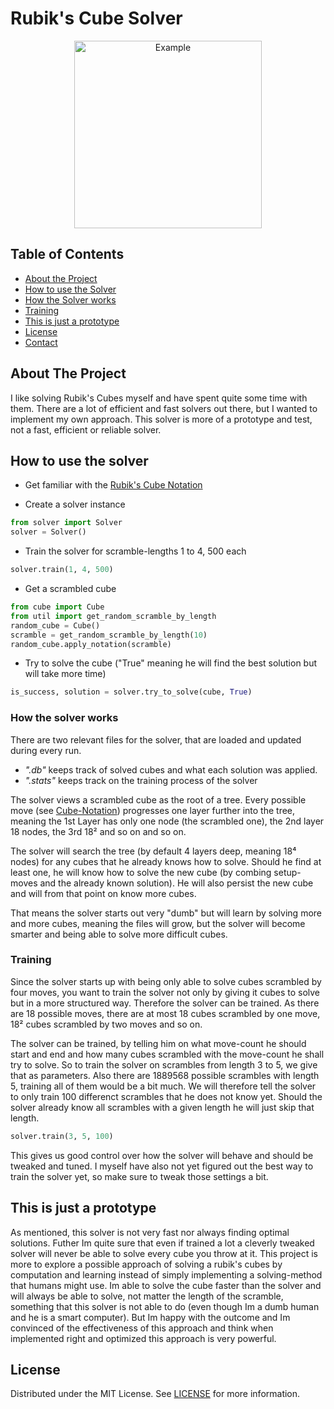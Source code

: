 # Rubik's Cube Solver

<p align="center">
 <img src="https://github.com/gthbrc/rubiks-solver/blob/master/example.gif" alt="Example" width="300">
</p>

## Table of Contents

* [About the Project](#about-the-project)
* [How to use the Solver](#how-to-use-the-solver)
* [How the Solver works](#how-the-solver-works)
* [Training](#training)
* [This is just a prototype](#this-is-just-a-prototype)
* [License](#license)
* [Contact](#contact)



## About The Project

I like solving Rubik's Cubes myself and have spent quite some time with them.
There are a lot of efficient and fast solvers out there, but I wanted to
implement my own approach. This solver is more of a prototype and test, not
a fast, efficient or reliable solver.

## How to use the solver

* Get familiar with the [Rubik's Cube Notation](https://en.wikipedia.org/wiki/Rubik's_Cube#Move_notation)

* Create a solver instance
```python
from solver import Solver
solver = Solver()
```
* Train the solver for scramble-lengths 1 to 4, 500 each
```python
solver.train(1, 4, 500)
```
* Get a scrambled cube
```python
from cube import Cube
from util import get_random_scramble_by_length
random_cube = Cube()
scramble = get_random_scramble_by_length(10)
random_cube.apply_notation(scramble)
```
* Try to solve the cube ("True" meaning he will find the best solution but will take more time)
```python
is_success, solution = solver.try_to_solve(cube, True)
```

### How the solver works

There are two relevant files for the solver, that are loaded and updated during every run.
* *".db"* keeps track of solved cubes and what each solution was applied.
* *".stats"* keeps track on the training process of the solver

The solver views a scrambled cube as the root of a tree. Every possible move
(see [Cube-Notation](https://en.wikipedia.org/wiki/Rubik's_Cube#Move_notation)) progresses one layer further into the tree, meaning the 1st Layer
has only one node (the scrambled one), the 2nd layer 18 nodes, the 3rd 18² and so on and
so on.

The solver will search the tree (by default 4 layers deep, meaning 18⁴ nodes)
for any cubes that he already knows how to solve. Should he find at least one,
he will know how to solve the new cube (by combing setup-moves and the already known solution).
He will also persist the new cube and will from that point on know more cubes.

That means the solver starts out very "dumb" but will learn by solving more and more cubes,
meaning the files will grow, but the solver will become smarter and being able
to solve more difficult cubes.

### Training
Since the solver starts up with being only able to solve cubes scrambled by four moves,
you want to train the solver not only by giving it cubes to solve but in a more
structured way. Therefore the solver can be trained. As there are 18 possible moves,
there are at most 18 cubes scrambled by one move, 18² cubes scrambled by two moves
and so on. 

The solver can be trained, by telling him on what move-count he should start and
end and how many cubes scrambled with the move-count he shall try to solve.
So to train the solver on scrambles from length 3 to 5, we give that as parameters.
Also there are 1889568 possible scrambles with length 5, training all of them would be a bit much.
We will therefore tell the solver to only train 100 differenct scrambles that he does not know yet.
Should the solver already know all scrambles with a given length he will just skip that length.
```python
solver.train(3, 5, 100)
```
This gives us good control over how the solver will behave and should be tweaked and tuned.
I myself have also not yet figured out the best way to train the solver yet, so
make sure to tweak those settings a bit.

## This is just a prototype
As mentioned, this solver is not very fast nor always finding optimal solutions. Futher Im quite sure
that even if trained a lot a cleverly tweaked solver will never be able to solve every cube you throw
at it. This project is more to explore a possible approach of solving a rubik's cubes by computation and learning
instead of simply implementing a solving-method that humans might use. Im able to solve the cube faster than
the solver and will always be able to solve, not matter the length of the scramble, something that this solver
is not able to do (even though Im a dumb human and he is a smart computer). But Im happy with the outcome and
Im convinced of the effectiveness of this approach and think when implemented right and optimized this approach
is very powerful.

## License

Distributed under the MIT License. See [LICENSE](https://github.com/FjellOverflow/rubiks-solver/blob/master/LICENSE.md) for more information.
